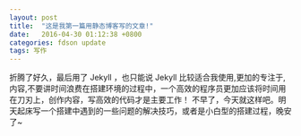 ```yaml
---
layout: post
title:  "这是我第一篇用静态博客写的文章!"
date:   2016-04-30 01:12:38 +0800
categories: fdson update
tags: 写作
---
```

折腾了好久，最后用了 Jekyll ，也只能说 Jekyll 比较适合我使用,更加的专注于,内容,不要讲时间浪费在搭建环境的过程中，一个高效的程序员更加应该将时间用在刀刃上，创作内容，写高效的代码才是主要工作！
不早了，今天就这样吧。明天起床写一个搭建中遇到的一些问题的解决技巧，或者是小白型的搭建过程，晚安了~



